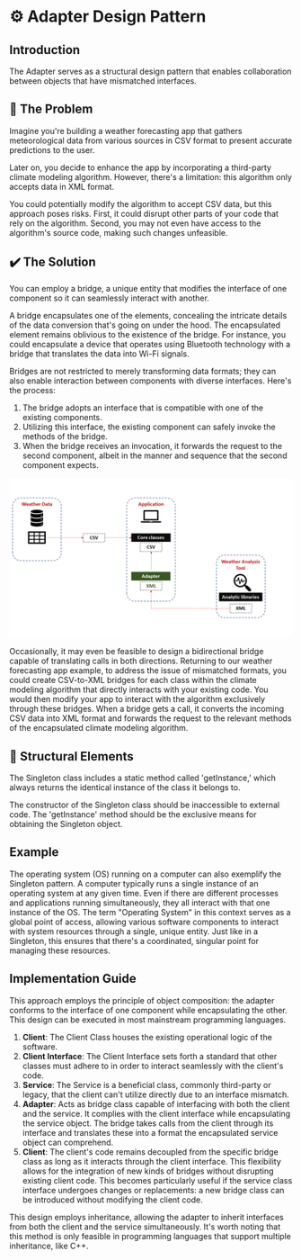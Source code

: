 #  ⚙️️  Adapter Design Pattern

## Introduction

The Adapter serves as a structural design pattern that enables collaboration between objects that have mismatched interfaces.
## 🚨 The Problem
Imagine you're building a weather forecasting app that gathers meteorological data from various sources in CSV format to present accurate predictions to the user.

Later on, you decide to enhance the app by incorporating a third-party climate modeling algorithm. However, there's a limitation: this algorithm only accepts data in XML format.

You could potentially modify the algorithm to accept CSV data, but this approach poses risks. First, it could disrupt other parts of your code that rely on the algorithm. Second, you may not even have access to the algorithm's source code, making such changes unfeasible.
## ✔️ The Solution
You can employ a bridge, a unique entity that modifies the interface of one component so it can seamlessly interact with another.

A bridge encapsulates one of the elements, concealing the intricate details of the data conversion that's going on under the hood. The encapsulated element remains oblivious to the existence of the bridge. For instance, you could encapsulate a device that operates using Bluetooth technology with a bridge that translates the data into Wi-Fi signals.

Bridges are not restricted to merely transforming data formats; they can also enable interaction between components with diverse interfaces. Here's the process:

1. The bridge adopts an interface that is compatible with one of the existing components.
2. Utilizing this interface, the existing component can safely invoke the methods of the bridge.
3. When the bridge receives an invocation, it forwards the request to the second component, albeit in the manner and sequence that the second component expects.

![Adapter](../../assets/Adapter_Pattern.png)

Occasionally, it may even be feasible to design a bidirectional bridge capable of translating calls in both directions.
Returning to our weather forecasting app example, to address the issue of mismatched formats, you could create CSV-to-XML bridges for each class within the climate modeling algorithm that directly interacts with your existing code. You would then modify your app to interact with the algorithm exclusively through these bridges. When a bridge gets a call, it converts the incoming CSV data into XML format and forwards the request to the relevant methods of the encapsulated climate modeling algorithm.
## 🚧 Structural Elements
The Singleton class includes a static method called 'getInstance,' which always returns the identical instance of the class it belongs to.

The constructor of the Singleton class should be inaccessible to external code. The 'getInstance' method should be the exclusive means for obtaining the Singleton object.

## Example
The operating system (OS) running on a computer can also exemplify the Singleton pattern. A computer typically runs a single instance of an operating system at any given time. Even if there are different processes and applications running simultaneously, they all interact with that one instance of the OS. The term "Operating System" in this context serves as a global point of access, allowing various software components to interact with system resources through a single, unique entity. Just like in a Singleton, this ensures that there's a coordinated, singular point for managing these resources.

## Implementation Guide
This approach employs the principle of object composition: the adapter conforms to the interface of one component while encapsulating the other. This design can be executed in most mainstream programming languages.
1. **Client**: The Client Class houses the existing operational logic of the software.
2.  **Client Interface**: The Client Interface sets forth a standard that other classes must adhere to in order to interact seamlessly with the client's code.
3. **Service**: The Service is a beneficial class, commonly third-party or legacy, that the client can't utilize directly due to an interface mismatch.
4.  **Adapter**: Acts as bridge class capable of interfacing with both the client and the service. It complies with the client interface while encapsulating the service object. The bridge takes calls from the client through its interface and translates these into a format the encapsulated service object can comprehend.
4. **Client**: The client's code remains decoupled from the specific bridge class as long as it interacts through the client interface. This flexibility allows for the integration of new kinds of bridges without disrupting existing client code. This becomes particularly useful if the service class interface undergoes changes or replacements: a new bridge class can be introduced without modifying the client code.

This design employs inheritance, allowing the adapter to inherit interfaces from both the client and the service simultaneously. It's worth noting that this method is only feasible in programming languages that support multiple inheritance, like C++.
